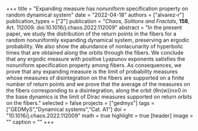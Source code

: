 +++
title = "Expanding measure has nonuniform specification property on random dynamical system"
date = "2022-04-18"
authors = ["alvarez-r"]
publication_types = ["2"]
publication = "*Chaos, Solitons and Fractals*, **158**, Art. 112009. doi:10.1016/j.chaos.2022.112009"
abstract = "In the present paper, we study the distribution of the return points in the fibers for a random nonuniformly expanding dynamical system, preserving an ergodic probability. We also show the abundance of nonlacunarity of hyperbolic times that are obtained along the orbits through the fibers. We conclude that any ergodic measure with positive Lyapunov exponents satisfies the nonuniform specification property among fibers. As consequences, we prove that any expanding measure is the limit of probability measures whose measures of disintegration on the fibers are supported on a finite number of return points and we prove that the average of the measures on the fibers corresponding to a disintegration, along the orbit (θn(w))n≥0 in the base dynamics is the limit of Dirac measures supported on return orbits on the fibers."
selected = false
projects = ["gedmys"]
tags = ["GEDMyS","Dynamical systems","Cat. A1"]
doi = "10.1016/j.chaos.2022.112009"
math = true
highlight = true
[header]
image = ""
caption = ""
+++
